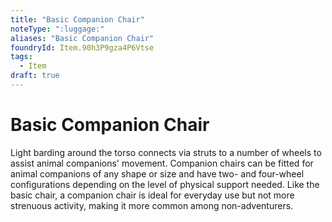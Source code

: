 ```yaml
---
title: "Basic Companion Chair"
noteType: ":luggage:"
aliases: "Basic Companion Chair"
foundryId: Item.90h3P9gza4P6Vtse
tags:
  - Item
draft: true
---
```


# Basic Companion Chair

Light barding around the torso connects via struts to a number of wheels to assist animal companions' movement. Companion chairs can be fitted for animal companions of any shape or size and have two- and four-wheel configurations depending on the level of physical support needed. Like the basic chair, a companion chair is ideal for everyday use but not more strenuous activity, making it more common among non-adventurers.
